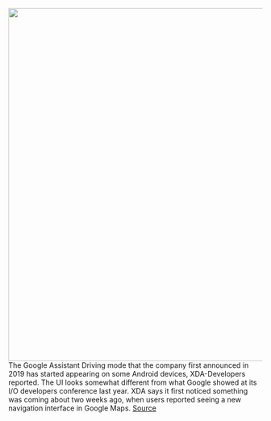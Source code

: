 <img src='https://cdn.vox-cdn.com/thumbor/FJSgjs18e-kb1ZN6eouTU7K8IgQ=/0x0:2858x1560/1200x800/filters:focal(1201x552:1657x1008)/cdn.vox-cdn.com/uploads/chorus_image/image/67649868/Screen_Shot_2019_05_07_at_1.53.11_PM.0.png' width='700px' /><br/>
The Google Assistant Driving mode that the company first announced in 2019 has started appearing on some Android devices,  XDA-Developers reported. The UI looks somewhat different from what Google showed at its I/O developers conference last year. XDA says it first noticed something was coming about two weeks ago, when users reported seeing a new navigation interface in Google Maps.
<a href='https://www.theverge.com/2020/10/18/21521549/google-assistant-driving-mode-available-android'> Source <a/>